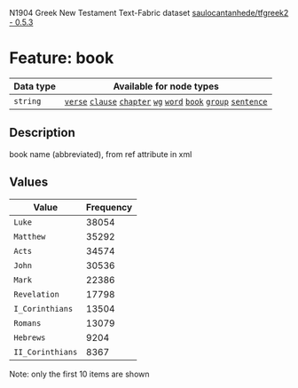 <p>N1904 Greek New Testament Text-Fabric dataset <a href="https://github.com/saulocantanhede/tfgreek2">saulocantanhede/tfgreek2 - 0.5.3</a></p>

<h1>Feature: book</h1>

<table>
<thead>
<tr>
  <th>Data type</th>
  <th>Available for node types</th>
</tr>
</thead>
<tbody>
<tr>
  <td><code>string</code></td>
  <td><A HREF="featurebynodetype.md#verse"><code>verse</code></A> <A HREF="featurebynodetype.md#clause"><code>clause</code></A> <A HREF="featurebynodetype.md#chapter"><code>chapter</code></A> <A HREF="featurebynodetype.md#wg"><code>wg</code></A> <A HREF="featurebynodetype.md#word"><code>word</code></A> <A HREF="featurebynodetype.md#book"><code>book</code></A> <A HREF="featurebynodetype.md#group"><code>group</code></A> <A HREF="featurebynodetype.md#sentence"><code>sentence</code></A></td>
</tr>
</tbody>
</table>

<h2>Description</h2>

<p>book name (abbreviated), from ref attribute in xml</p>

<h2>Values</h2>

<table>
<thead>
<tr>
  <th>Value</th>
  <th>Frequency</th>
</tr>
</thead>
<tbody>
<tr>
  <td><code>Luke</code></td>
  <td>38054</td>
</tr>
<tr>
  <td><code>Matthew</code></td>
  <td>35292</td>
</tr>
<tr>
  <td><code>Acts</code></td>
  <td>34574</td>
</tr>
<tr>
  <td><code>John</code></td>
  <td>30536</td>
</tr>
<tr>
  <td><code>Mark</code></td>
  <td>22386</td>
</tr>
<tr>
  <td><code>Revelation</code></td>
  <td>17798</td>
</tr>
<tr>
  <td><code>I_Corinthians</code></td>
  <td>13504</td>
</tr>
<tr>
  <td><code>Romans</code></td>
  <td>13079</td>
</tr>
<tr>
  <td><code>Hebrews</code></td>
  <td>9204</td>
</tr>
<tr>
  <td><code>II_Corinthians</code></td>
  <td>8367</td>
</tr>
</tbody>
</table>

<p>Note: only the first 10 items are shown</p>
